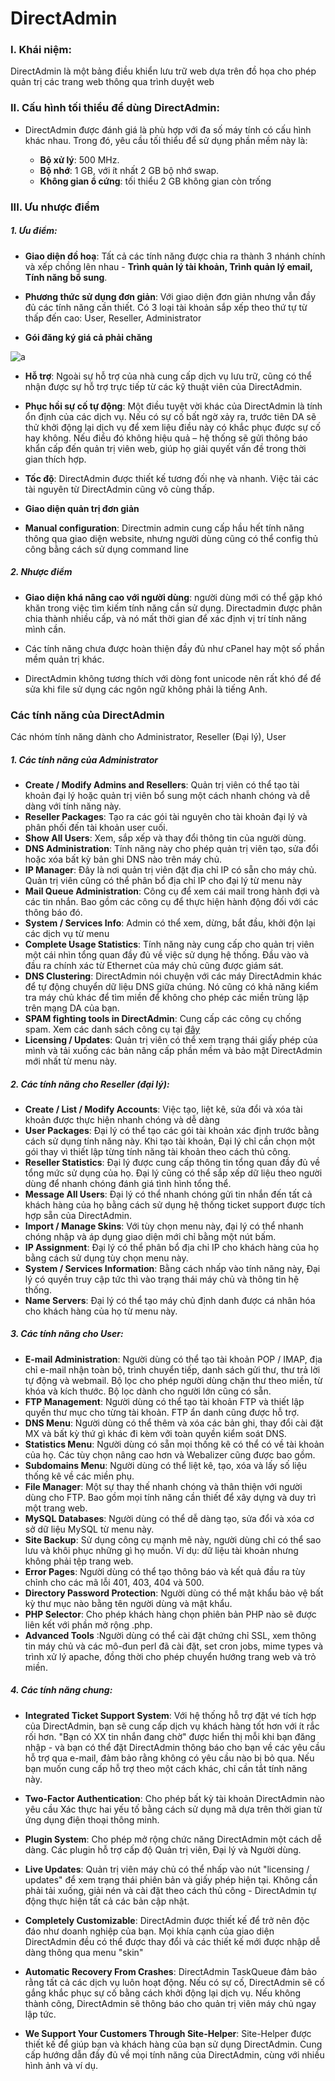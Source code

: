 # DirectAdmin

### I. Khái niệm:

DirectAdmin là một bảng điều khiển lưu trữ web dựa trên đồ họa cho phép quản trị các trang web thông qua trình duyệt web

### II. Cấu hình tối thiểu để dùng DirectAdmin:

- DirectAdmin được đánh giá là phù hợp với đa số máy tính có cấu hình khác nhau. Trong đó, yêu cầu tối thiểu để sử dụng phần mềm này là:

  - **Bộ xử lý**: 500 MHz.
  - **Bộ nhớ**: 1 GB, với ít nhất 2 GB bộ nhớ swap.
  - **Không gian ổ cứng**: tối thiểu 2 GB không gian còn trống

### III. Ưu nhược điểm

##### 1. Ưu điểm:

- **Giao diện đồ hoạ**: Tất cả các tính năng được chia ra thành 3 nhánh chính và xếp chồng lên nhau - **Trình quản lý tài khoản, Trình quản lý email, Tính năng bổ sung**.

- **Phương thức sử dụng đơn giản**: Với giao diện đơn giản nhưng vẫn đầy đủ các tính năng cần thiết. Có 3 loại tài khoản sắp xếp theo thứ tự từ thấp đến cao: User, Reseller, Administrator

- **Gói đăng ký giá cả phải chăng**

![a](https://f5-zpcloud.zdn.vn/3726349211206277694/c80a65c6bd03705d2912.jpg)

- **Hỗ trợ**: Ngoài sự hỗ trợ của nhà cung cấp dịch vụ lưu trữ, cũng có thể nhận được sự hỗ trợ trực tiếp từ các kỹ thuật viên của DirectAdmin. 

- **Phục hồi sự cố tự động**: Một điều tuyệt vời khác của DirectAdmin là tính ổn định của các dịch vụ. Nếu có sự cố bất ngờ xảy ra, trước tiên DA sẽ thử khởi động lại dịch vụ để xem liệu điều này có khắc phục được sự cố hay không. Nếu điều đó không hiệu quả – hệ thống sẽ gửi thông báo khẩn cấp đến quản trị viên web, giúp họ giải quyết vấn đề trong thời gian thích hợp.

- **Tốc độ**: DirectAdmin được thiết kế tương đối nhẹ và nhanh. Việc tải các tài nguyên từ DirectAdmin cũng vô cùng thấp.

- **Giao diện quản trị đơn giản**

- **Manual configuration**: Directmin admin cung cấp hầu hết tính năng thông qua giao diện website, nhưng người dùng cũng có thể config thủ công bằng cách sử dụng command line

##### 2. Nhược điểm

- **Giao diện khá nâng cao với người dùng**: người dùng mới có thể gặp khó khăn trong việc tìm kiếm tính năng cần sử dụng. Directadmin được phân chia thành nhiều cấp, và nó mất thời gian để xác định vị trí tính năng mình cần.

- Các tính năng chưa được hoàn thiện đầy đủ như cPanel hay một số phần mềm quản trị khác.
- DirectAdmin không tương thích với dòng font unicode nên rất khó để để sửa khi file sử dụng các ngôn ngữ không phải là tiếng Anh.

### Các tính năng của DirectAdmin
Các nhóm tính năng dành cho Administrator, Reseller (Đại lý), User

##### 1. Các tính năng của Administrator

- **Create / Modify Admins and Resellers**: Quản trị viên có thể tạo tài khoản đại lý hoặc quản trị viên bổ sung một cách nhanh chóng và dễ dàng với tính năng này.
- **Reseller Packages**: Tạo ra các gói tài nguyên cho tài khoản đại lý và phân phối đến tài khoản user cuối.
- **Show All Users**: Xem, sắp xếp và thay đổi thông tin của người dùng.
- **DNS Administration**: Tính năng này cho phép quản trị viên tạo, sửa đổi hoặc xóa bất kỳ bản ghi DNS nào trên máy chủ.
- **IP Manager**: Đây là nơi quản trị viên đặt địa chỉ IP có sẵn cho máy chủ. Quản trị viên cũng có thể phân bổ địa chỉ IP cho đại lý từ menu này
- **Mail Queue Administration**: Công cụ để xem cái mail trong hành đợi và các tin nhắn. Bao gồm các công cụ để thực hiện hành động đối với các thông báo đó.
- **System / Services Info**: Admin có thể xem, dừng, bắt đầu, khởi độn lại các dịch vụ từ menu
- **Complete Usage Statistics**: Tính năng này cung cấp cho quản trị viên một cái nhìn tổng quan đầy đủ về việc sử dụng hệ thống. Đầu vào và đầu ra chính xác từ Ethernet của máy chủ cũng được giám sát.
- **DNS Clustering**: DirectAdmin nói chuyện với các máy DirectAdmin khác để tự động chuyển dữ liệu DNS giữa chúng. Nó cũng có khả năng kiểm tra máy chủ khác để tìm miền để không cho phép các miền trùng lặp trên mạng DA của bạn.
- **SPAM fighting tools in DirectAdmin**: Cung cấp các công cụ chống spam. Xem các danh sách công cụ tại [đây](http://help.directadmin.com/item.php?id=577)
- **Licensing / Updates**: Quản trị viên có thể xem trạng thái giấy phép của mình và tải xuống các bản nâng cấp phần mềm và bảo mật DirectAdmin mới nhất từ ​​menu này.

##### 2. Các tính năng cho Reseller (đại lý):

- **Create / List / Modify Accounts**: Việc tạo, liệt kê, sửa đổi và xóa tài khoản được thực hiện nhanh chóng và dễ dàng
- **User Packages**: Đại lý có thể tạo các gói tài khoản xác định trước bằng cách sử dụng tính năng này. Khi tạo tài khoản, Đại lý chỉ cần chọn một gói thay vì thiết lập từng tính năng tài khoản theo cách thủ công.
- **Reseller Statistics**: Đại lý được cung cấp thông tin tổng quan đầy đủ về tổng mức sử dụng của họ. Đại lý cũng có thể sắp xếp dữ liệu theo người dùng để nhanh chóng đánh giá tình hình tổng thể.
- **Message All Users**: Đại lý có thể nhanh chóng gửi tin nhắn đến tất cả khách hàng của họ bằng cách sử dụng hệ thống ticket support được tích hợp sẵn của DirectAdmin.
- **Import / Manage Skins**: Với tùy chọn menu này, đại lý có thể nhanh chóng nhập và áp dụng giao diện mới chỉ bằng một nút bấm.
- **IP Assignment**: Đại lý có thể phân bổ địa chỉ IP cho khách hàng của họ bằng cách sử dụng tùy chọn menu này.
- **System / Services Information**: Bằng cách nhấp vào tính năng này, Đại lý có quyền truy cập tức thì vào trạng thái máy chủ và thông tin hệ thống.
- **Name Servers**: Đại lý có thể tạo máy chủ định danh được cá nhân hóa cho khách hàng của họ từ menu này.

##### 3. Các tính năng cho User:

- **E-mail Administration**: Người dùng có thể tạo tài khoản POP / IMAP, địa chỉ e-mail nhận toàn bộ, trình chuyển tiếp, danh sách gửi thư, thư trả lời tự động và webmail. Bộ lọc cho phép người dùng chặn thư theo miền, từ khóa và kích thước. Bộ lọc dành cho người lớn cũng có sẵn.
- **FTP Management**: Người dùng có thể tạo tài khoản FTP và thiết lập quyền thư mục cho từng tài khoản. FTP ẩn danh cũng được hỗ trợ.
- **DNS Menu**: Người dùng có thể thêm và xóa các bản ghi, thay đổi cài đặt MX và bất kỳ thứ gì khác đi kèm với toàn quyền kiểm soát DNS. 
- **Statistics Menu**: Người dùng có sẵn mọi thống kê có thể có về tài khoản của họ. Các tùy chọn nâng cao hơn và Webalizer cũng được bao gồm.
- **Subdomains Menu**: Người dùng có thể liệt kê, tạo, xóa và lấy số liệu thống kê về các miền phụ.
- **File Manager**: Một sự thay thế nhanh chóng và thân thiện với người dùng cho FTP. Bao gồm mọi tính năng cần thiết để xây dựng và duy trì một trang web.
- **MySQL Databases**: Người dùng có thể dễ dàng tạo, sửa đổi và xóa cơ sở dữ liệu MySQL từ menu này.
- **Site Backup**: Sử dụng công cụ mạnh mẽ này, người dùng chỉ có thể sao lưu và khôi phục những gì họ muốn. Ví dụ: dữ liệu tài khoản nhưng không phải tệp trang web.
- **Error Pages**: Người dùng có thể tạo thông báo và kết quả đầu ra tùy chỉnh cho các mã lỗi 401, 403, 404 và 500.
- **Directory Password Protection**: Người dùng có thể mật khẩu bảo vệ bất kỳ thư mục nào bằng tên người dùng và mật khẩu.
- **PHP Selector**: Cho phép khách hàng chọn phiên bản PHP nào sẽ được liên kết với phần mở rộng .php.
- **Advanced Tools** :Người dùng có thể cài đặt chứng chỉ SSL, xem thông tin máy chủ và các mô-đun perl đã cài đặt, set cron jobs, mime types và trình xử lý apache, đồng thời cho phép chuyển hướng trang web và trỏ miền.

##### 4. Các tính năng chung:

- **Integrated Ticket Support System**: Với hệ thống hỗ trợ đặt vé tích hợp của DirectAdmin, bạn sẽ cung cấp dịch vụ khách hàng tốt hơn với ít rắc rối hơn. "Bạn có XX tin nhắn đang chờ" được hiển thị mỗi khi bạn đăng nhập - và bạn có thể đặt DirectAdmin thông báo cho bạn về các yêu cầu hỗ trợ qua e-mail, đảm bảo rằng không có yêu cầu nào bị bỏ qua. Nếu bạn muốn cung cấp hỗ trợ theo một cách khác, chỉ cần tắt tính năng này.

- **Two-Factor Authentication**: Cho phép bất kỳ tài khoản DirectAdmin nào yêu cầu Xác thực hai yếu tố bằng cách sử dụng mã dựa trên thời gian từ ứng dụng điện thoại thông minh.
- **Plugin System**: Cho phép mở rộng chức năng DirectAdmin một cách dễ dàng. Các plugin hỗ trợ cấp độ Quản trị viên, Đại lý và Người dùng.
- **Live Updates**: Quản trị viên máy chủ có thể nhấp vào nút "licensing / updates" để xem trạng thái phiên bản và giấy phép hiện tại. Không cần phải tải xuống, giải nén và cài đặt theo cách thủ công - DirectAdmin tự động thực hiện tất cả các bản cập nhật.
- **Completely Customizable**: DirectAdmin được thiết kế để trở nên độc đáo như doanh nghiệp của bạn. Mọi khía cạnh của giao diện DirectAdmin đều có thể được thay đổi và các thiết kế mới được nhập dễ dàng thông qua menu "skin"
- **Automatic Recovery From Crashes**: DirectAdmin TaskQueue đảm bảo rằng tất cả các dịch vụ luôn hoạt động. Nếu có sự cố, DirectAdmin sẽ cố gắng khắc phục sự cố bằng cách khởi động lại dịch vụ. Nếu không thành công, DirectAdmin sẽ thông báo cho quản trị viên máy chủ ngay lập tức.
- **We Support Your Customers Through Site-Helper**: Site-Helper được thiết kế để giúp bạn và khách hàng của bạn sử dụng DirectAdmin. Cung cấp hướng dẫn đầy đủ về mọi tính năng của DirectAdmin, cùng với nhiều hình ảnh và ví dụ.

